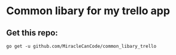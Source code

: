 # Common libary for my trello app
## Get this repo:
`go get -u github.com/MiracleCanCode/common_libary_trello`